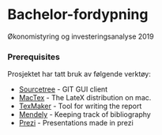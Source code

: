 # Bachelor-fordypning
Økonomistyring og investeringsanalyse 2019

### Prerequisites

Prosjektet har tatt bruk av følgende verktøy:

* [Sourcetree](https://www.sourcetreeapp.com/) - GIT GUI client
* [MacTex](http://www.tug.org/mactex/mactex-download.html) - The LateX distribution on mac.
* [TexMaker](http://www.xm1math.net/texmaker/download.html) - Tool for writing the report
* [Mendely](https://www.mendeley.com/download-desktop/Mac%20OS/#downloading) - Keeping track of bibliography
* [Prezi](https://prezi.com/product/) - Presentations made in prezi
